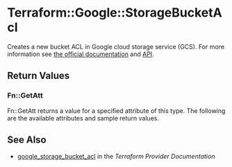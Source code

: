 # Terraform::Google::StorageBucketAcl

Creates a new bucket ACL in Google cloud storage service (GCS). For more information see 
[the official documentation](https://cloud.google.com/storage/docs/access-control/lists) 
and 
[API](https://cloud.google.com/storage/docs/json_api/v1/bucketAccessControls).

## Return Values

### Fn::GetAtt

Fn::GetAtt returns a value for a specified attribute of this type. The following are the available attributes and sample return values.

## See Also

* [google_storage_bucket_acl](https://www.terraform.io/docs/providers/google/r/storage_bucket_acl.html) in the _Terraform Provider Documentation_